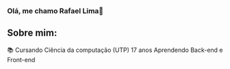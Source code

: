 ### Olá, me chamo Rafael Lima👋

## Sobre mim:
📚 Cursando Ciência da computação (UTP)
    17 anos
    Aprendendo Back-end e Front-end


<!--
**rafalimma/rafalimma** is a ✨ _special_ ✨ repository because its `README.md` (this file) appears on your GitHub profile.

Here are some ideas to get you started:

- 🔭 Cursando Ciência da Computação [UTP]
- 🌱 I’m currently learning ...
- 👯 I’m looking to collaborate on ...
- 🤔 I’m looking for help with ...
- 💬 Ask me about ...
- 📫 How to reach me: ...
- 😄 Pronouns: ...
- ⚡ Fun fact: ...
-->

